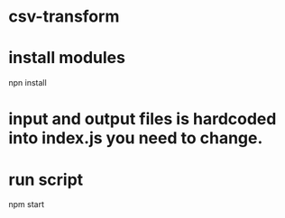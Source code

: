 # csv-transform

# install modules
npn install

# input and output files is hardcoded into index.js you need to change.

# run script
npm start
